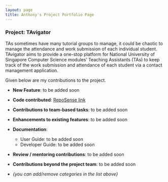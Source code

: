 ```yaml
---
layout: page
title: Anthony's Project Portfolio Page
---
```


### Project: TAvigator

TAs sometimes have many tutorial groups to manage, it could be chaotic to manage the attendance and work submission of
each individual student. TAvigator aims to provide a one-stop platform for National University of Singapore
Computer Science modules’ Teaching Assistants (TAs) to keep track of the work submission and attendance of each student
via a contact management application.

Given below are my contributions to the project.

* **New Feature**: to be added soon
* **Code contributed**: [RepoSense link](https://nus-cs2103-ay2324s1.github.io/tp-dashboard/?search=&sort=groupTitle&sortWithin=title&timeframe=commit&mergegroup=&groupSelect=groupByRepos&breakdown=true&checkedFileTypes=docs~functional-code~test-code&since=2023-09-22&tabOpen=true&tabType=authorship&tabAuthor=anthonytamzil&tabRepo=AY2324S1-CS2103T-T09-4%2Ftp%5Bmaster%5D&authorshipIsMergeGroup=false&authorshipFileTypes=&authorshipIsBinaryFileTypeChecked=false&authorshipIsIgnoredFilesChecked=false)
* **Contributions to team-based tasks**: to be added soon
* **Enhancements to existing features**: to be added soon
* **Documentation**:
  * User Guide: to be added soon
  * Developer Guide: to be added soon
* **Review / mentoring contributions**: to be added soon
* **Contributions beyond the project team**: to be added soon

* _{you can add/remove categories in the list above}_
